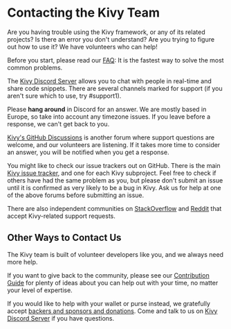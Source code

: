 # Contacting the Kivy Team

Are you having trouble using the Kivy framework, or any of its related 
projects? Is there an error you don't understand? Are you trying to figure out 
how to use it? We have volunteers who can help!

Before you start, please read our [FAQ](FAQ.md): It is the fastest way to solve
 the most common problems.

The [Kivy Discord Server](https://chat.kivy.org) allows you to chat with people
 in real-time and share code snippets. There are several channels marked for 
support (if you aren't sure which to use, try #support1).

Please **hang around** in Discord for an answer. We are mostly based in Europe,
 so take into account any timezone issues. If you leave before a response, we 
can't get back to you.

[Kivy's GitHub Discussions](https://github.com/orgs/kivy/discussions) is 
another forum where support questions are welcome, and our volunteers are 
listening. If it takes more time to consider an answer, you will be notified 
when you get a response.

You might like to check our issue trackers out on GitHub. There is the main 
[Kivy issue tracker](https://github.com/kivy/kivy/issues), and one for each 
Kivy subproject. Feel free to check if others have had the same problem as you,
 but please don't submit an issue until it is confirmed as very likely to be a 
bug in Kivy. Ask us for help at one of the above forums before submitting an 
issue.

There are also independent communities on 
[StackOverflow](https://stackoverflow.com/questions/tagged/kivy) and 
[Reddit](https://www.reddit.com/r/kivy/) that accept Kivy-related support
requests.

## Other Ways to Contact Us

The Kivy team is built of volunteer developers like you, and we always need 
more help.

If you want to give back to the community, please see our [Contribution 
Guide](CONTRIBUTING.md) for plenty of ideas about you can help out with your 
time, no matter your level of expertise.

If you would like to help with your wallet or purse instead, we gratefully 
accept [backers and sponsors and donations](https://opencollective.com/kivy). Come and talk to us on [Kivy Discord Server](https://chat.kivy.org) if you have
questions.